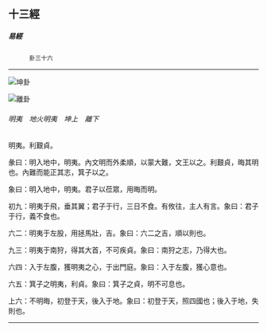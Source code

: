 

## 十三經

##### 易經
　　　`卦三十六`

* * *

![坤卦](../../imgs/a002.gif)

![離卦](../../imgs/a008.gif)

###### 明夷　地火明夷　坤上　離下

明夷。利艱貞。

彖曰：明入地中，明夷。內文明而外柔順，以蒙大難，文王以之。利艱貞，晦其明也。內難而能正其志，箕子以之。

象曰：明入地中，明夷。君子以莅眾，用晦而明。

初九：明夷于飛，垂其翼；君子于行，三日不食。有攸往，主人有言。象曰：君子于行，義不食也。

六二：明夷于左股，用拯馬壯，吉。象曰：六二之吉，順以則也。

九三：明夷于南狩，得其大首，不可疾貞。象曰：南狩之志，乃得大也。

六四：入于左腹，獲明夷之心，于出門庭。象曰：入于左腹，獲心意也。

六五：箕子之明夷，利貞。象曰：箕子之貞，明不可息也。

上六：不明晦，初登于天，後入于地。象曰：初登于天，照四國也；後入于地，失則也。

* * *

